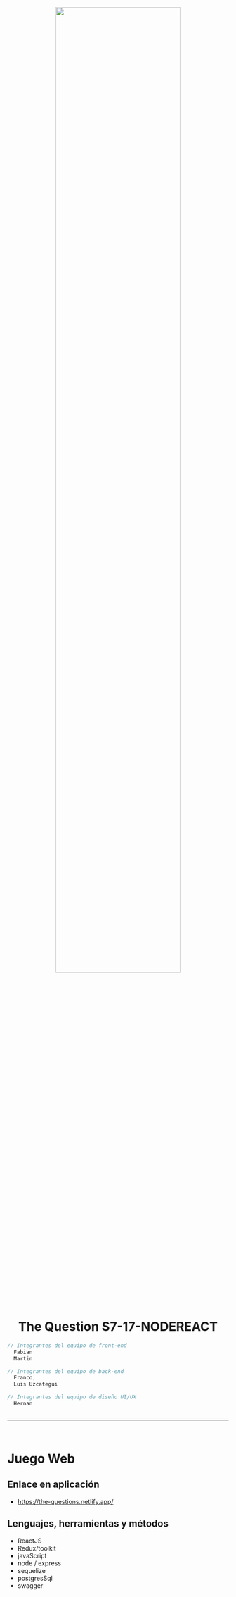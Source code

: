 <div align="center" width="50">
    <img src="./IMAGES/DINO_GIF.gif" width="75%"/>
</div><br/>

<h1 align="center">The Question S7-17-NODEREACT</h1>

```javascript - react
// Integrantes del equipo de front-end
  Fabian
  Martin

// Integrantes del equipo de back-end
  Franco,
  Luis Uzcategui

// Integrantes del equipo de diseño UI/UX
  Hernan
  
```
<hr></hr>

<br/>

# Juego Web


## Enlace en aplicación

- https://the-questions.netlify.app/

## Lenguajes, herramientas y métodos 

- ReactJS
- Redux/toolkit
- javaScript
- node / express
- sequelize
- postgresSql
- swagger
